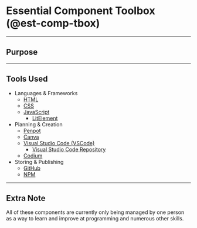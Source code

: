 # Essential Component Toolbox (@est-comp-tbox)

---
## Purpose

---
## Tools Used

* Languages & Frameworks
  * [HTML](https://developer.mozilla.org/en-US/docs/Web/HTML)
  * [CSS](https://developer.mozilla.org/en-US/docs/Web/CSS)
  * [JavaScript](https://developer.mozilla.org/en-US/docs/Web/JavaScript)
    * [LitElement](https://lit.dev/)
* Planning & Creation
  * [Penpot]()
  * [Canva]()
  * [Visual Studio Code (VSCode)]()
    * [Visual Studio Code Repository]()
  * [Codium]()
* Storing & Publishing
  * [GitHub]()
  * [NPM]()

---
## Extra Note
All of these components are currently only being managed by one person as a way to learn and improve at programming and numerous other skills.
